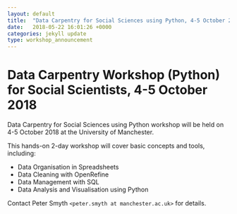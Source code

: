 ```yaml
---
layout: default
title:  "Data Carpentry for Social Sciences using Python, 4-5 October 2018"
date:   2018-05-22 16:01:26 +0000
categories: jekyll update
type: workshop_announcement
---
```

# Data Carpentry Workshop (Python) for Social Scientists, 4-5 October 2018

Data Carpentry for Social Sciences using Python workshop will be held on 4-5 October 2018 at the University of Manchester.

This hands-on 2-day workshop will cover basic concepts and tools, including:

* Data Organisation in Spreadsheets
* Data Cleaning with OpenRefine
* Data Management with SQL
* Data Analysis and Visualisation using Python   

Contact Peter Smyth `<peter.smyth at manchester.ac.uk>` for details.
